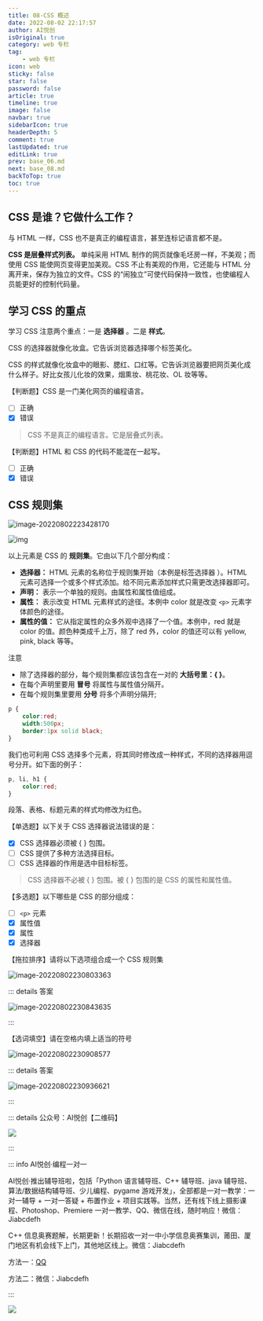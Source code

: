```yaml
---
title: 08-CSS 概述
date: 2022-08-02 22:17:57
author: AI悦创
isOriginal: true
category: web 专栏
tag:
    - web 专栏
icon: web
sticky: false
star: false
password: false
article: true
timeline: true
image: false
navbar: true
sidebarIcon: true
headerDepth: 5
comment: true
lastUpdated: true
editLink: true
prev: base_06.md
next: base_08.md
backToTop: true
toc: true
---
```


## CSS 是谁？它做什么工作？

与 HTML  一样，CSS 也不是真正的编程语言，甚至连标记语言都不是。

**CSS 是层叠样式列表。** 单纯采用 HTML 制作的网页就像毛坯房一样，不美观；而使用 CSS 能使网页变得更加美观。CSS 不止有美观的作用，它还能与 HTML 分离开来，保存为独立的文件。CSS 的“闹独立”可使代码保持一致性，也使编程人员能更好的控制代码量。



## 学习 CSS 的重点

学习 CSS 注意两个重点：一是 **选择器** 。二是 **样式**。

CSS 的选择器就像化妆盒。它告诉浏览器选择哪个标签美化。

CSS 的样式就像化妆盒中的眼影、腮红、口红等。它告诉浏览器要把网页美化成什么样子。好比女孩儿化妆的效果，烟熏妆、桃花妆、OL 妆等等。

【判断题】CSS 是一门美化网页的编程语言。

- [ ] 正确
- [x] 错误

> CSS 不是真正的编程语言。它是层叠式列表。

【判断题】HTML 和 CSS 的代码不能混在一起写。

- [ ] 正确
- [x] 错误

## CSS 规则集

![image-20220802223428170](./base_07.assets/image-20220802223428170.png)

![img](./base_07.assets/632877C9-2462-41D6-BD0E-F7317E4C42AC.jpg)

以上元素是 CSS 的 **规则集**。它由以下几个部分构成：

- **选择器：** HTML 元素的名称位于规则集开始（本例是标签选择器 ）。HTML 元素可选择一个或多个样式添加。给不同元素添加样式只需更改选择器即可。
- **声明：** 表示一个单独的规则。由属性和属性值组成。
- **属性：** 表示改变 HTML 元素样式的途径。本例中 color 就是改变 `<p>` 元素字体颜色的途径。
- **属性的值：** 它从指定属性的众多外观中选择了一个值。本例中，red 就是 color 的值。颜色种类成千上万，除了 red 外，color 的值还可以有 yellow, pink, black 等等。

注意

- 除了选择器的部分，每个规则集都应该包含在一对的 **大括号里：{  }**。
- 在每个声明里要用 **冒号** 将属性与属性值分隔开。
- 在每个规则集里要用 **分号** 将多个声明分隔开;

```css
p {
    color:red; 
    width:500px;
    border:1px solid black;
}
```

我们也可利用 CSS 选择多个元素，将其同时修改成一种样式，不同的选择器用逗号分开。如下面的例子：

```css
p, li, h1 {
    color:red;
}
```

段落、表格、标题元素的样式均修改为红色。

【单选题】以下关于 CSS 选择器说法错误的是：

- [x] CSS 选择器必须被 {  } 包围。
- [ ] CSS 提供了多种方法选择目标。
- [ ] CSS 选择器的作用是选中目标标签。

> CSS 选择器不必被 { } 包围。被 { } 包围的是 CSS 的属性和属性值。

【多选题】以下哪些是 CSS 的部分组成：

- [ ] `<p>` 元素
- [x] 属性值
- [x] 属性
- [x] 选择器

【拖拉排序】请将以下选项组合成一个 CSS 规则集

![image-20220802230803363](./base_07.assets/image-20220802230803363.png)

::: details 答案

![image-20220802230843635](./base_07.assets/image-20220802230843635.png)

:::

【选词填空】请在空格内填上适当的符号

![image-20220802230908577](./base_07.assets/image-20220802230908577.png)



::: details 答案

![image-20220802230936621](./base_07.assets/image-20220802230936621.png)

:::

::: details 公众号：AI悦创【二维码】

![](/gzh.jpg)

:::

::: info AI悦创·编程一对一

AI悦创·推出辅导班啦，包括「Python 语言辅导班、C++ 辅导班、java 辅导班、算法/数据结构辅导班、少儿编程、pygame 游戏开发」，全部都是一对一教学：一对一辅导 + 一对一答疑 + 布置作业 + 项目实践等。当然，还有线下线上摄影课程、Photoshop、Premiere 一对一教学、QQ、微信在线，随时响应！微信：Jiabcdefh

C++ 信息奥赛题解，长期更新！长期招收一对一中小学信息奥赛集训，莆田、厦门地区有机会线下上门，其他地区线上。微信：Jiabcdefh

方法一：[QQ](http://wpa.qq.com/msgrd?v=3&uin=1432803776&site=qq&menu=yes)

方法二：微信：Jiabcdefh

:::

![](/zsxq.jpg)









